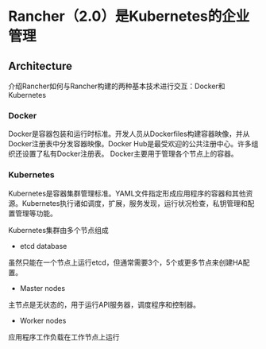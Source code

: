# Rancher（2.0）是Kubernetes的企业管理

## Architecture

介绍Rancher如何与Rancher构建的两种基本技术进行交互：Docker和Kubernetes

### Docker

Docker是容器包装和运行时标准。开发人员从Dockerfiles构建容器映像，并从Docker注册表中分发容器映像。Docker Hub是最受欢迎的公共注册中心。许多组织还设置了私有Docker注册表。 Docker主要用于管理各个节点上的容器。

### Kubernetes

Kubernetes是容器集群管理标准。YAML文件指定形成应用程序的容器和其他资源。Kubernetes执行诸如调度，扩展，服务发现，运行状况检查，私钥管理和配置管理等功能。

Kubernetes集群由多个节点组成

- etcd database

虽然只能在一个节点上运行etcd，但通常需要3个，5个或更多节点来创建HA配置。

- Master nodes

主节点是无状态的，用于运行API服务器，调度程序和控制器。

- Worker nodes

应用程序工作负载在工作节点上运行